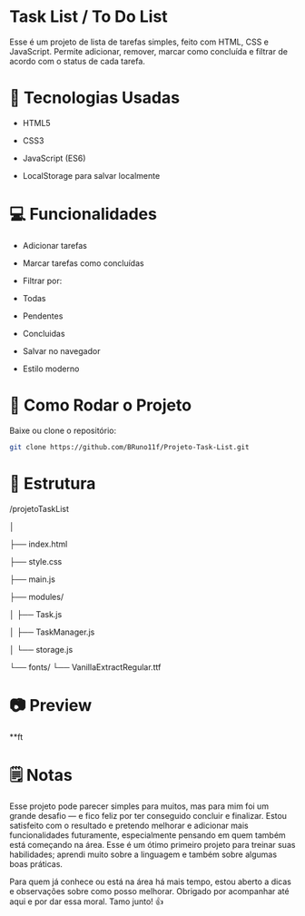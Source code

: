 # Task List / To Do List
Esse é um projeto de lista de tarefas simples, feito com HTML, CSS e JavaScript.
Permite adicionar, remover, marcar como concluída e filtrar de acordo com o status de cada tarefa.

# :wrench: Tecnologias Usadas
- HTML5

- CSS3

- JavaScript (ES6)

- LocalStorage para salvar localmente

# :computer: Funcionalidades

- Adicionar tarefas

- Marcar tarefas como concluídas

- Filtrar por:

 - Todas

 - Pendentes

 - Concluidas

- Salvar no navegador
  
- Estilo moderno

# 🚀 Como Rodar o Projeto

Baixe ou clone o repositório:
```bash
git clone https://github.com/BRuno11f/Projeto-Task-List.git
```
# 📁 Estrutura

/projetoTaskList

│

├── index.html

├── style.css

├── main.js

├── modules/

│   ├── Task.js

│   ├── TaskManager.js

│   └── storage.js

└── fonts/
    └── VanillaExtractRegular.ttf

# 📷 Preview

**ft

# 🗒️ Notas

Esse projeto pode parecer simples para muitos, mas para mim foi um grande desafio — e fico feliz por ter conseguido concluir e finalizar.
Estou satisfeito com o resultado e pretendo melhorar e adicionar mais funcionalidades futuramente, especialmente pensando em quem também está começando na área.
Esse é um ótimo primeiro projeto para treinar suas habilidades; aprendi muito sobre a linguagem e também sobre algumas boas práticas.

Para quem já conhece ou está na área há mais tempo, estou aberto a dicas e observações sobre como posso melhorar.
Obrigado por acompanhar até aqui e por dar essa moral. Tamo junto! 👍


